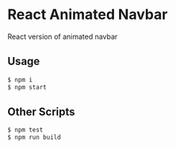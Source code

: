 # React Animated Navbar

React version of animated navbar

## Usage

```bash
$ npm i
$ npm start
```

## Other Scripts

```bash
$ npm test
$ npm run build
```